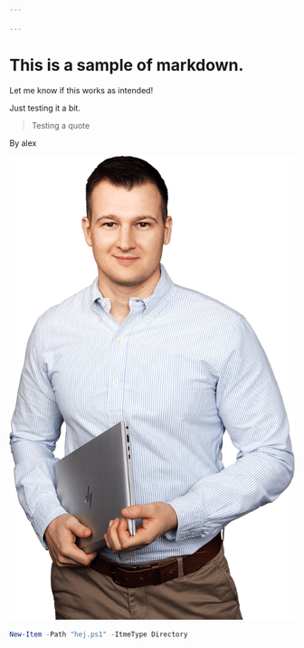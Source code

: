 ```yaml
---

---
```


# This is a sample of markdown.

Let me know if this works as intended!

Just testing it a bit.

> Testing a quote

By alex

![alex](alex.png)

```powershell
New-Item -Path "hej.ps1" -ItmeType Directory
```


